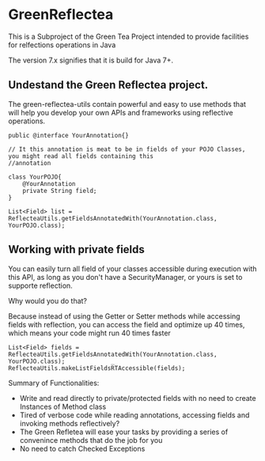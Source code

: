 # GreenReflectea

This is a Subproject of the Green Tea Project intended to provide facilities for relfections operations in Java

The version 7.x signifies that it is build for Java 7+.

## Undestand the Green Reflectea project.

The green-reflectea-utils contain powerful and easy to use methods that will help you develop your own APIs and
frameworks using reflective operations.

    public @interface YourAnnotation{}        
    
    // It this annotation is meat to be in fields of your POJO Classes, you might read all fields containing this
    //annotation
	
	class YourPOJO{
		@YourAnnotation
		private String field;
	}
	
	List<Field> list = ReflecteaUtils.getFieldsAnnotatedWith(YourAnnotation.class,  YourPOJO.class);
	
## Working with private fields
You can easily turn all field of your classes accessible during execution with this API, as long as 
you don't have a SecurityManager, or yours is set to supporte reflection.

Why would you do that?

Because instead of using the Getter or Setter methods while accessing fields with reflection, you can access
the field and optimize up 40 times, which means your code might run 40 times faster

    List<Field> fields = ReflecteaUtils.getFieldsAnnotatedWith(YourAnnotation.class,  YourPOJO.class);	           _      ReflecteaUtils.makeListFieldsRTAccessible(fields);

Summary of Functionalities:
* Write and read directly to private/protected fields with no need to create Instances of Method class
* Tired of verbose code while reading annotations, accessing fields and invoking methods reflectively?
* The Green Refletea will ease your tasks by providing a series of convenince methods that do the job for you
* No need to catch Checked Exceptions
